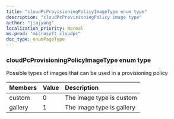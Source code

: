 ```yaml
---
title: "cloudPcProvisioningPolicyImageType enum type"
description: "cloudPcProvisioningPolicy image type"
author: "jiajyang"
localization_priority: Normal
ms.prod: "microsoft_cloudpc"
doc_type: enumPageType
---
```

### cloudPcProvisioningPolicyImageType enum type

Possible types of images that can be used in a provisioning policy

|Members|Value|Description|
|:---|:---|:---|
|custom|0|The image type is custom|
|gallery|1|The image type is gallery|
